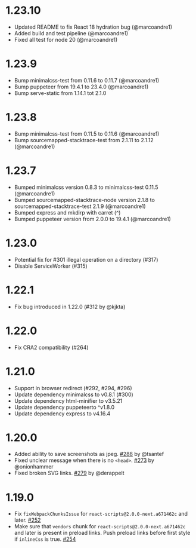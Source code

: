# 1.23.10

- Updated README to fix React 18 hydration bug (@marcoandre1)
- Added build and test pipeline (@marcoandre1)
- Fixed all test for node 20 (@marcoandre1)

# 1.23.9

- Bump minimalcss-test from 0.11.6 to 0.11.7 (@marcoandre1)
- Bump puppeteer from 19.4.1 to 23.4.0 (@marcoandre1)
- Bump serve-static from 1.14.1 tot 2.1.0

# 1.23.8

- Bump minimalcss-test from 0.11.5 to 0.11.6 (@marcoandre1)
- Bump sourcemapped-stacktrace-test from 2.1.11 to 2.1.12 (@marcoandre1)

# 1.23.7

- Bumped minimalcss version 0.8.3 to minimalcss-test 0.11.5 (@marcoandre1)
- Bumped sourcemapped-stacktrace-node version 2.1.8 to sourcemapped-stacktrace-test 2.1.9 (@marcoandre1)
- Bumped express and mkdirp with carret (^)
- Bumped puppeteer version from 2.0.0 to 19.4.1 (@marcoandre1)

# 1.23.0

- Potential fix for #301 illegal operation on a directory (#317)
- Disable ServiceWorker (#315)

# 1.22.1

- Fix bug introduced in 1.22.0 (#312 by @kjkta)

# 1.22.0

- Fix CRA2 compatibility (#264)

# 1.21.0

- Support in browser redirect (#292, #294, #296)
- Update dependency minimalcss to v0.8.1 (#300)
- Update dependency html-minifier to v3.5.21
- Update dependency puppeteerto ^v1.8.0
- Update dependency express to v4.16.4

# 1.20.0

- Added ability to save screenshots as jpeg. [#288](https://github.com/stereobooster/react-snap/pull/288) by @tsantef
- Fixed unclear message when there is no `<head>`. [#273](https://github.com/stereobooster/react-snap/pull/273) by @onionhammer
- Fixed broken SVG links. [#279](https://github.com/stereobooster/react-snap/pull/279) by @derappelt

# 1.19.0

- Fix `fixWebpackChunksIssue` for `react-scripts@2.0.0-next.a671462c` and later. [#252](https://github.com/stereobooster/react-snap/pull/252)
- Make sure that `vendors` chunk for `react-scripts@2.0.0-next.a671462c` and later is present in preload links. Push preload links before first style if `inlineCss` is true. [#254](https://github.com/stereobooster/react-snap/pull/254)
